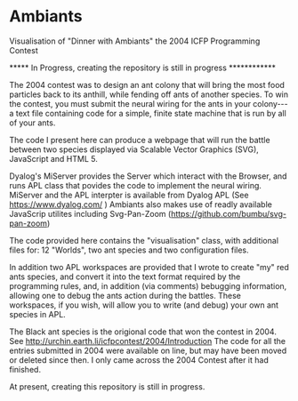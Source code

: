 # Ambiants
Visualisation of "Dinner with Ambiants" the 2004 ICFP Programming Contest

***** In Progress, creating the repository is still in progress ************

The 2004 contest was to design an ant colony that will bring the most food particles back to its anthill, while fending off ants of another species. 
To win the contest, you must submit the neural wiring for the ants in your colony---a text file containing code for a simple, finite state machine 
that is run by all of your ants.

The code I present here can produce a webpage that will run the battle between two species displayed via Scalable Vector Graphics (SVG), JavaScript and HTML 5.

Dyalog's MiServer provides the Server which interact with the Browser, and runs APL class that povides the code to implement the neural wiring. 
MiServer and the APL interpter is available from Dyalog APL (See https://www.dyalog.com/ )
Ambiants also makes use of readly available JavaScrip utilites including Svg-Pan-Zoom (https://github.com/bumbu/svg-pan-zoom)

The code provided here contains the "visualisation" class, with additional files for: 12 "Worlds", two ant species and two configuration files.

In addition two APL workspaces are provided that I wrote to create "my" red ants species, and convert it into the text format required by the programming rules,
and, in addition (via comments) bebugging information, allowing one to debug the ants action during the battles. 
These workspaces, if you wish, will allow you to write (and debug) your own ant species in APL.

The Black ant species is the origional code that won the contest in 2004. See http://urchin.earth.li/icfpcontest/2004/Introduction 
The code for all the entries submitted in 2004 were available on line, but may have been moved or deleted since then.
I only came across the 2004 Contest after it had finished. 

At present, creating this repository is still in progress.
